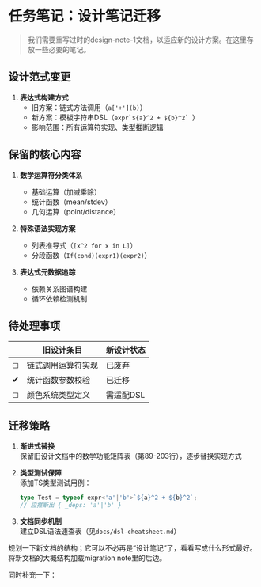 # 任务笔记：设计笔记迁移
> 我们需要重写过时的design-note-1文档，以适应新的设计方案。在这里存放一些必要的笔记。

## 设计范式变更
1. **表达式构建方式**  
   - 旧方案：链式方法调用（`a['+'](b)`）
   - 新方案：模板字符串DSL（``expr`${a}^2 + ${b}^2` ``）
   - 影响范围：所有运算符实现、类型推断逻辑

## 保留的核心内容
1. **数学运算符分类体系**  
   - 基础运算（加减乘除）
   - 统计函数（mean/stdev）
   - 几何运算（point/distance）

2. **特殊语法实现方案**  
   - 列表推导式（`[x^2 for x in L]`）
   - 分段函数（`If(cond)(expr1)(expr2)`）

3. **表达式元数据追踪**  
   - 依赖关系图谱构建
   - 循环依赖检测机制

## 待处理事项
|| 旧设计条目 | 新设计状态 |
|---|---|---|
| ◻ | 链式调用运算符实现 | 已废弃 |
| ✔ | 统计函数参数校验 | 已迁移 |
| ◻ | 颜色系统类型定义 | 需适配DSL |

## 迁移策略
1. **渐进式替换**  
   保留旧设计文档中的数学功能矩阵表（第89-203行），逐步替换实现方式

2. **类型测试保障**  
   添加TS类型测试用例：
   ```ts
   type Test = typeof expr<'a'|'b'>`${a}^2 + ${b}^2`;
   // 应推断出 { _deps: 'a'|'b' }
   ```

3. **文档同步机制**  
   建立DSL语法速查表（见`docs/dsl-cheatsheet.md`）

规划一下新文档的结构；它可以不必再是“设计笔记”了，看看写成什么形式最好。将新文档的大概结构加载migration note里的后边。

同时补充一下：